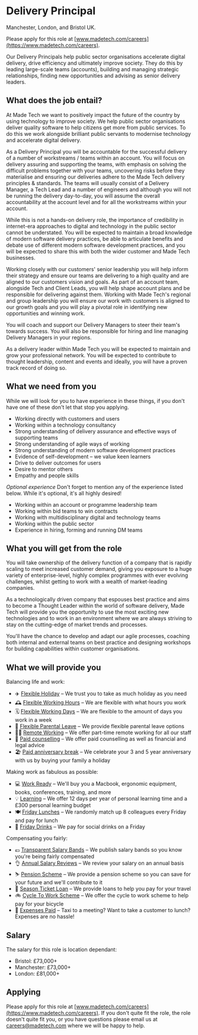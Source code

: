 # Delivery Principal

Manchester, London, and Bristol UK.

Please apply for this role at [www.madetech.com/careers](https://www.madetech.com/careers).

Our Delivery Principals help public sector organisations accelerate digital delivery, drive efficiency and ultimately improve society. They do this by leading large-scale teams (accounts), building and managing strategic relationships, finding new opportunities and advising as senior delivery leaders.

## What does the job entail?

At Made Tech we want to positively impact the future of the country by using technology to improve society. We help public sector organisations deliver quality software to help citizens get more from public services. To do this we work alongside brilliant public servants to modernise technology and accelerate digital delivery. 

As a Delivery Principal you will be accountable for the successful delivery of a number of workstreams / teams within an account. You will focus on delivery assuring and supporting the teams, with emphasis on solving the difficult problems together with your teams, uncovering risks before they materialise and ensuring our deliveries adhere to the Made Tech delivery principles & standards. The teams will usually consist of a Delivery Manager, a Tech Lead and a number of engineers and although you will not be running the delivery day-to-day, you will assume the overall accountability at the account level and for all the workstreams within your account. 

While this is not a hands-on delivery role, the importance of credibility in internet-era approaches to digital and technology in the public sector cannot be understated. You will be expected to maintain a broad knowledge of modern software delivery practices, be able to articulate benefits and debate use of different modern software development practices, and you will be expected to share this with both the wider customer and Made Tech businesses. 

Working closely with our customers' senior leadership you will help inform their strategy and ensure our teams are delivering to a high quality and are aligned to our customers vision and goals. As part of an account team, alongside Tech and Client Leads, you will help shape account plans and be responsible for delivering against them. Working with Made Tech's regional and group leadership you will ensure our work with customers is aligned to our growth goals and you will play a pivotal role in identifying new opportunities and winning work. 

You will coach and support our Delivery Managers to steer their team's towards success. You will also be responsible for hiring and line managing Delivery Managers in your regions.

As a delivery leader within Made Tech you will be expected to maintain and grow your professional network. You will be expected to contribute to thought leadership, content and events and ideally, you will have a proven track record of doing so.


## What we need from you

While we will look for you to have experience in these things, if you don't have one of these don't let that stop you applying.

- Working directly with customers and users
- Working within a technology consultancy
- Strong understanding of delivery assurance and effective ways of supporting teams
- Strong understanding of agile ways of working
- Strong understanding of modern software development practices
- Evidence of self-development – we value keen learners
- Drive to deliver outcomes for users
- Desire to mentor others
- Empathy and people skills

*Optional experience*
Don't forget to mention any of the experience listed below. While it's optional, it's all highly desired!

- Working within an account or programme leadership team
- Working within bid teams to win contracts
- Working with multidisciplinary digital and technology teams
- Working within the public sector
- Experience in hiring, forming and running DM teams

## What you will get from the role

You will take ownership of the delivery function of a company that is rapidly scaling to meet increased customer demand, giving you exposure to a huge variety of enterprise-level, highly complex programmes with ever evolving challenges, whilst getting to work with a wealth of market-leading companies.

As a technologically driven company that espouses best practice and aims to become a Thought Leader within the world of software delivery, Made Tech will provide you the opportunity to use the most exciting new technologies and to work in an environment where we are always striving to stay on the cutting-edge of market trends and processes.

You'll have the chance to develop and adapt our agile processes, coaching both internal and external teams on best practice and designing workshops for building capabilities within customer organisations.

## What we will provide you

Balancing life and work:

* ✈️ [Flexible Holiday](../benefits/flexible_holiday.md) – We trust you to take as much holiday as you need
* 🕰️ [Flexible Working Hours](../benefits/working_hours.md) – We are flexible with what hours you work
* 🗓️ [Flexible Working Days](../benefits/flexible_working.md) – We are flexible to the amount of days you work in a week
* 👶 [Flexible Parental Leave](../guides/welfare/parental_leave.md) – We provide flexible parental leave options
* 👩‍💻 [Remote Working](../benefits/remote_working.md) – We offer part-time remote working for all our staff
* 🤗 [Paid counselling](../guides/welfare/paid_counselling.md) – We offer paid counselling as well as financial and legal advice
* 🏖️ [Paid anniversary break](../benefits/paid_anniversary_break.md) – We celebrate your 3 and 5 year anniversary with us by buying your family a holiday

Making work as fabulous as possible:

* 💻 [Work Ready](../benefits/work_ready.md) – We'll buy you a Macbook, ergonomic equipment, books, conferences, training, and more
* 💡 [Learning](../guides/learning/README.md) – We offer 12 days per year of personal learning time and a £300 personal learning budget
* 🍽️ [Friday Lunches](../benefits/friday_lunch.md) – We randomly match up 8 colleagues every Friday and pay for lunch
* 🍻 [Friday Drinks](../benefits/friday_drinks.md) – We pay for social drinks on a Friday

Compensating you fairly:

* 💷 [Transparent Salary Bands](../roles/README.md) – We publish salary bands so you know you're being fairly compensated
* 👌 [Annual Salary Reviews](../guides/compensation/salary_reviews.md) – We review your salary on an annual basis
* ⛷️ [Pension Scheme](../benefits/pension_scheme.md) – We provide a pension scheme so you can save for your future and we'll contribute to it
* 🚄 [Season Ticket Loan](../benefits/season_ticket_loan.md) – We provide loans to help you pay for your travel
* 🚲 [Cycle To Work Scheme](../benefits/cycle_to_work_scheme.md) – We offer the cycle to work scheme to help pay for your bicycle
* 🚕 [Expenses Paid](../guides/compensation/expenses.md) – Taxi to a meeting? Want to take a customer to lunch? Expenses are no hassle!
## Salary

The salary for this role is location dependant: 
- Bristol: £73,000+ 
- Manchester: £73,000+ 
- London: £81,000+ 

## Applying

Please apply for this role at [www.madetech.com/careers](https://www.madetech.com/careers). If you don't quite fit the role, the role doesn't quite fit you, or you have questions please email us at [careers@madetech.com](mailto:careers@madetech.com) where we will be happy to help.
